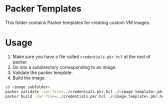 # Packer Templates

This folder contains Packer templates for creating custom VM images.

# Usage

1. Make sure you have a file called `credentials.pkr.hcl` at the root of packer.
2. Go into a subdirectory corresponding to an image.
3. Validate the packer template.
4. Build the image.

```sh
cd <image subfolder>
packer validate -var-file=../credentials.pkr.hcl ./<image template>.pkr.hcl
packer build -var-file=../credentials.pkr.hcl ./<image template>.pkr.hcl
```
